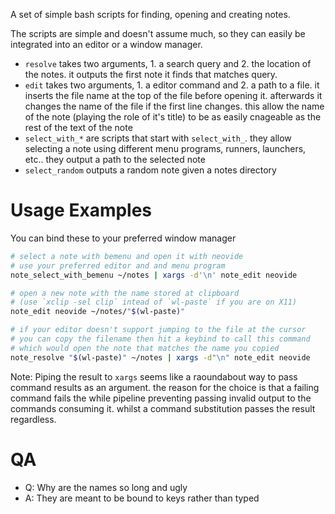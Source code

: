 A set of simple bash scripts for finding, opening and creating notes.

The scripts are simple and doesn't assume much, so they can easily be integrated
into an editor or a window manager.

- `resolve` takes two arguments, 1. a search query and 2. the location of the notes. it outputs the first note it finds that matches query.
- `edit` takes two arguments, 1. a editor command and 2. a path to a file. it inserts the file name at the top of the file before opening it. afterwards it changes the name of the file if the first line changes. this allow the name of the note (playing the role of it's title) to be as easily cnageable as the rest of the text of the note
- `select_with_*` are scripts that start with `select_with_`. they allow selecting a note using different menu programs, runners, launchers, etc.. they output a path to the selected note
- `select_random` outputs a random note given a notes directory

# Usage Examples

You can bind these to your preferred window manager

```sh
# select a note with bemenu and open it with neovide
# use your preferred editor and and menu program
note_select_with_bemenu ~/notes | xargs -d'\n' note_edit neovide

# open a new note with the name stored at clipboard
# (use `xclip -sel clip` intead of `wl-paste` if you are on X11)
note_edit neovide ~/notes/"$(wl-paste)"

# if your editor doesn't support jumping to the file at the cursor
# you can copy the filename then hit a keybind to call this command
# which would open the note that matches the name you copied
note_resolve "$(wl-paste)" ~/notes | xargs -d"\n" note_edit neovide
```

Note: Piping the result to `xargs` seems like a raoundabout way to pass command
results as an argument. the reason for the choice is that a failing command
fails the while pipeline preventing passing invalid output to the commands
consuming it. whilst a command substitution passes the result regardless.

# QA

- Q: Why are the names so long and ugly
- A: They are meant to be bound to keys rather than typed
